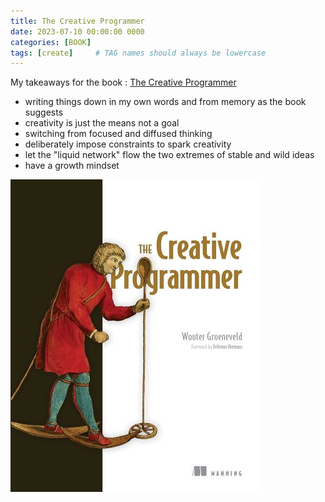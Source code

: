```yaml
---
title: The Creative Programmer
date: 2023-07-10 00:00:00 0000
categories: [BOOK]
tags: [create]     # TAG names should always be lowercase
---
```


My takeaways for the book : [The Creative Programmer](https://bookshop.org/p/books/the-creative-programmer-wouter-groeneveld/19049329?ean=9781633439054)


-  writing things down in my own words and from memory as the book suggests
-  creativity is just the means not a goal
-  switching from focused and diffused thinking
-  deliberately impose constraints to spark creativity
-  let the "liquid network" flow the two extremes of stable and wild ideas
-  have a growth mindset

![image info](../assets/creativeProgrammerBookCvr.jpg)




